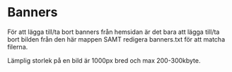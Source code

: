 # Banners
För att lägga till/ta bort banners från hemsidan är det bara att lägga till/ta bort bilden från den här mappen SAMT redigera banners.txt för att matcha filerna. 

Lämplig storlek på en bild är 1000px bred och max 200-300kbyte.
